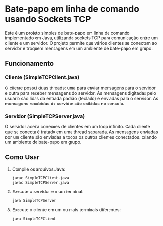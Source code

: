 # Bate-papo em linha de comando usando Sockets TCP

Este é um projeto simples de bate-papo em linha de comando implementado em Java, utilizando sockets TCP para comunicação entre um cliente e um servidor. O projeto permite que vários clientes se conectem ao servidor e troquem mensagens em um ambiente de bate-papo em grupo.

## Funcionamento

### Cliente (SimpleTCPClient.java)

O cliente possui duas threads: uma para enviar mensagens para o servidor e outra para receber mensagens do servidor. As mensagens digitadas pelo usuário são lidas da entrada padrão (teclado) e enviadas para o servidor. As mensagens recebidas do servidor são exibidas no console.

### Servidor (SimpleTCPServer.java)

O servidor aceita conexões de clientes em um loop infinito. Cada cliente que se conecta é tratado em uma thread separada. As mensagens enviadas por um cliente são enviadas a todos os outros clientes conectados, criando um ambiente de bate-papo em grupo.

## Como Usar

1. Compile os arquivos Java:

   ```sh
   javac SimpleTCPClient.java
   javac SimpleTCPServer.java
    ```
2. Execute o servidor em um terminal:

    ```sh
    java SimpleTCPServer
    ```
3. Execute o cliente em um ou mais terminais diferentes:

    ```sh
    java SimpleTCPClient
    ```
